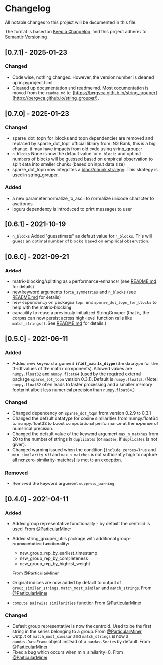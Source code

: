# Changelog

All notable changes to this project will be documented in this file.

The format is based on [Keep a Changelog](https://keepachangelog.com/en/1.0.0/),
and this project adheres to [Semantic Versioning](https://semver.org/spec/v2.0.0.html).

## [0.7.1] - 2025-01-23

### Changed
* Code wise, nothing changed. However, the version number is cleaned up in pyproject.toml
* Cleaned up documentation and readme.md. Most documentation is moved from the `readme.md` to:
  [https://bergvca.github.io/string_grouper](https://bergvca.github.io/string_grouper/). 


## [0.7.0] - 2025-01-23

### Changed

* sparse_dot_topn_for_blocks and topn dependencies are removed and replaced by sparse_dot_topn official library from ING Bank, this is a big change: it may have impacts from old code using string_grouper 
* `n_blocks` None is now the default value for `n_blocks` and optimal numbers of blocks will be guessed based on empirical observation to split data into smaller chunks (based on input data size)
* sparse_dot_topn now integrates a [block/chunk strategy](https://github.com/ing-bank/sparse_dot_topn?tab=readme-ov-file#distributing-the-top-n-multiplication-of-two-large-o10m-sparse-matrices-over-a-cluster). This strategy is used in string_grouper. 


### Added

* a new parameter normalize_to_ascii to normalize unicode character to ascii ones 
* loguru dependency is introduced to print messages to user


## [0.6.1] - 2021-10-19

* `n_blocks` Added "guesstimate" as default value for `n_blocks`. This will guess an optimal number of blocks
based on empirical observation.


## [0.6.0] - 2021-09-21

### Added

* matrix-blocking/splitting as a performance-enhancer (see [README.md](https://github.com/Bergvca/string_grouper/tree/master/#performance) for details)
* new keyword arguments `force_symmetries` and `n_blocks` (see [README.md](https://github.com/Bergvca/string_grouper/tree/master/#kwargs) for details)
* new dependency on packages `topn` and `sparse_dot_topn_for_blocks` to help with the matrix-blocking
* capability to reuse a previously initialized StringGrouper (that is, the corpus can now persist across high-level function calls like `match_strings()`.  See [README.md](https://github.com/Bergvca/string_grouper/tree/master/#corpus) for details.)


## [0.5.0] - 2021-06-11

### Added

* Added new keyword argument **`tfidf_matrix_dtype`** (the datatype for the tf-idf values of the matrix components). Allowed values are `numpy.float32` and `numpy.float64` (used by the required external package `sparse_dot_topn` version 0.3.1).  Default is `numpy.float32`.  (Note: `numpy.float32` often leads to faster processing and a smaller memory footprint albeit less numerical precision than `numpy.float64`.)

### Changed

* Changed dependency on `sparse_dot_topn` from version 0.2.9 to 0.3.1
* Changed the default datatype for cosine similarities from numpy.float64 to numpy.float32 to boost computational performance at the expense of numerical precision.
* Changed the default value of the keyword argument `max_n_matches` from 20 to the number of strings in `duplicates` (or `master`, if `duplicates` is not given). 
* Changed warning issued when the condition \[`include_zeroes=True` and `min_similarity` &le; 0 and `max_n_matches` is not sufficiently high to capture all nonzero-similarity-matches\] is met to an exception. 
 
### Removed

* Removed the keyword argument `suppress_warning`

## [0.4.0] - 2021-04-11

### Added

* Added group representative functionality - by default the centroid is used. From [@ParticularMiner](https://github.com/ParticularMiner)
* Added string_grouper_utils package with additional group-representative functionality: 
    * new_group_rep_by_earliest_timestamp
    * new_group_rep_by_completeness
    * new_group_rep_by_highest_weight

    From [@ParticularMiner](https://github.com/ParticularMiner)    
* Original indices are now added by default to output of `group_similar_strings`, `match_most_similar` and `match_strings`.
  From [@ParticularMiner](https://github.com/ParticularMiner)
* `compute_pairwise_similarities` function From [@ParticularMiner](https://github.com/ParticularMiner) 

### Changed

* Default group representative is now the centroid. Used to be the first string in the series belonging to a group.
  From [@ParticularMiner](https://github.com/ParticularMiner)
* Output of `match_most_similar` and `match_strings` is now a `pandas.DataFrame` object instead of a `pandas.Series`
by default. From [@ParticularMiner](https://github.com/ParticularMiner)
* Fixed a bug which occurs when min_similarity=0. From [@ParticularMiner](https://github.com/ParticularMiner)